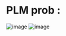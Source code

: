 # PLM prob :

![image](https://github.com/HabibTriki/PL-PLNE-Solver/assets/123327090/08316ed7-a5d7-43f6-b482-f063349aa469)
![image](https://github.com/HabibTriki/PL-PLNE-Solver/assets/123327090/ca151520-b2a4-4953-9dea-cda44e9b7966)
